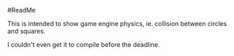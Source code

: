 #ReadMe

This is intended to show game engine physics, ie. collision between circles and squares.


I couldn't even get it to compile before the deadline.